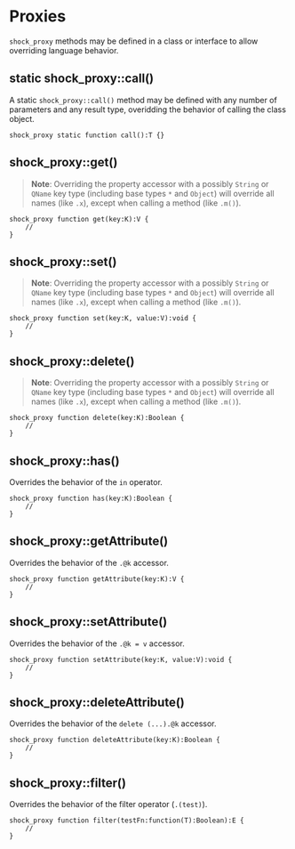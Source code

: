 # Proxies

`shock_proxy` methods may be defined in a class or interface to allow overriding language behavior.

## static shock_proxy::call()

A static `shock_proxy::call()` method may be defined with any number of parameters and any result type, overidding the behavior of calling the class object.

```
shock_proxy static function call():T {}
```

## shock_proxy::get()

> **Note**: Overriding the property accessor with a possibly `String` or `QName` key type (including base types `*` and `Object`) will override all names (like `.x`), except when calling a method (like `.m()`).

```
shock_proxy function get(key:K):V {
    //
}
```

## shock_proxy::set()

> **Note**: Overriding the property accessor with a possibly `String` or `QName` key type (including base types `*` and `Object`) will override all names (like `.x`), except when calling a method (like `.m()`).

```
shock_proxy function set(key:K, value:V):void {
    //
}
```

## shock_proxy::delete()

> **Note**: Overriding the property accessor with a possibly `String` or `QName` key type (including base types `*` and `Object`) will override all names (like `.x`), except when calling a method (like `.m()`).

```
shock_proxy function delete(key:K):Boolean {
    //
}
```

## shock_proxy::has()

Overrides the behavior of the `in` operator.

```
shock_proxy function has(key:K):Boolean {
    //
}
```

## shock_proxy::getAttribute()

Overrides the behavior of the `.@k` accessor.

```
shock_proxy function getAttribute(key:K):V {
    //
}
```

## shock_proxy::setAttribute()

Overrides the behavior of the `.@k = v` accessor.

```
shock_proxy function setAttribute(key:K, value:V):void {
    //
}
```

## shock_proxy::deleteAttribute()

Overrides the behavior of the `delete (...).@k` accessor.

```
shock_proxy function deleteAttribute(key:K):Boolean {
    //
}
```

## shock_proxy::filter()

Overrides the behavior of the filter operator (`.(test)`).

```
shock_proxy function filter(testFn:function(T):Boolean):E {
    //
}
```
